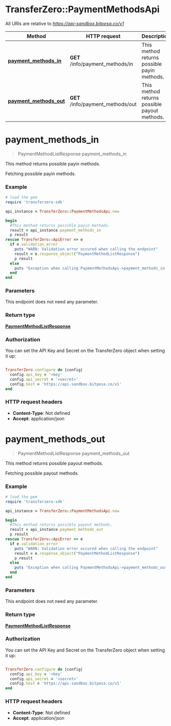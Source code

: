 # TransferZero::PaymentMethodsApi

All URIs are relative to *https://api-sandbox.bitpesa.co/v1*

Method | HTTP request | Description
------------- | ------------- | -------------
[**payment_methods_in**](PaymentMethodsApi.md#payment_methods_in) | **GET** /info/payment_methods/in | This method returns possible payin methods.
[**payment_methods_out**](PaymentMethodsApi.md#payment_methods_out) | **GET** /info/payment_methods/out | This method returns possible payout methods.


# **payment_methods_in**
> PaymentMethodListResponse payment_methods_in

This method returns possible payin methods.

Fetching possible payin methods. 

### Example
```ruby
# load the gem
require 'transferzero-sdk'

api_instance = TransferZero::PaymentMethodsApi.new

begin
  #This method returns possible payin methods.
  result = api_instance.payment_methods_in
  p result
rescue TransferZero::ApiError => e
  if e.validation_error
    puts "WARN: Validation error occured when calling the endpoint"
    result = e.response_object("PaymentMethodListResponse")
    p result
  else
    puts "Exception when calling PaymentMethodsApi->payment_methods_in: #{e}"
  end
end
```

### Parameters
This endpoint does not need any parameter.

### Return type

[**PaymentMethodListResponse**](PaymentMethodListResponse.md)

### Authorization

You can set the API Key and Secret on the TransferZero object when setting it up:

```ruby

TransferZero.configure do |config|
  config.api_key = '<key'
  config.api_secret = '<secret>'
  config.host = 'https://api-sandbox.bitpesa.co/v1'
end

```

### HTTP request headers

 - **Content-Type**: Not defined
 - **Accept**: application/json



# **payment_methods_out**
> PaymentMethodListResponse payment_methods_out

This method returns possible payout methods.

Fetching possible payout methods. 

### Example
```ruby
# load the gem
require 'transferzero-sdk'

api_instance = TransferZero::PaymentMethodsApi.new

begin
  #This method returns possible payout methods.
  result = api_instance.payment_methods_out
  p result
rescue TransferZero::ApiError => e
  if e.validation_error
    puts "WARN: Validation error occured when calling the endpoint"
    result = e.response_object("PaymentMethodListResponse")
    p result
  else
    puts "Exception when calling PaymentMethodsApi->payment_methods_out: #{e}"
  end
end
```

### Parameters
This endpoint does not need any parameter.

### Return type

[**PaymentMethodListResponse**](PaymentMethodListResponse.md)

### Authorization

You can set the API Key and Secret on the TransferZero object when setting it up:

```ruby

TransferZero.configure do |config|
  config.api_key = '<key'
  config.api_secret = '<secret>'
  config.host = 'https://api-sandbox.bitpesa.co/v1'
end

```

### HTTP request headers

 - **Content-Type**: Not defined
 - **Accept**: application/json



